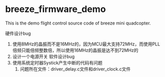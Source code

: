 # breeze_firmware_demo

This is the demo flight control source code of breeze mini quadcopter.

硬件设计bug
1. 使用8MHz的晶振而不是16MHz的，因为MCU最大支持72MHz，而使用PLL倍频只能倍频整数倍，所以使用16MHz的晶振是达不到72MHz的
2. 设计一个电源开关
软件设计bug
1. 使用系统定时器Systick产生中断的代码有问题
   1. 问题所在文件：driver_delay.c文件和driver_clock.c文件
